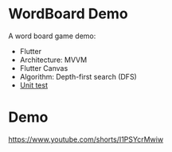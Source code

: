 # WordBoard Demo
A word board game demo:
- Flutter
- Architecture: MVVM
- Flutter Canvas
- Algorithm: Depth-first search (DFS)
- [Unit test](https://github.com/thphuccoder/flutter/blob/main/WordBoard/test/algorithm_test.dart)

# Demo
https://www.youtube.com/shorts/I1PSYcrMwiw


